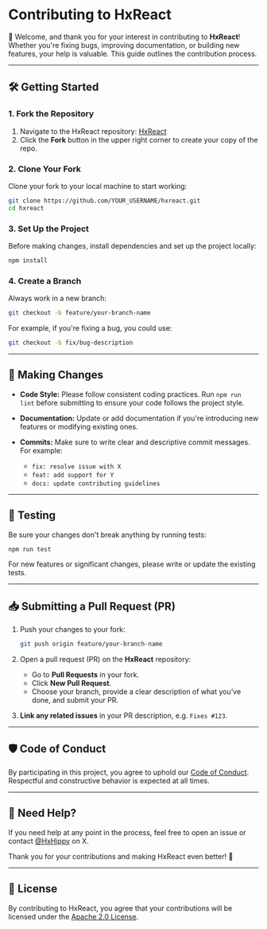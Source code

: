 # Contributing to HxReact

👋 Welcome, and thank you for your interest in contributing to **HxReact**! Whether you're fixing bugs, improving documentation, or building new features, your help is valuable. This guide outlines the contribution process.

---

## 🛠️ Getting Started

### 1. Fork the Repository

1. Navigate to the HxReact repository: [HxReact](https://github.com/HxHippy/hxreact)
2. Click the **Fork** button in the upper right corner to create your copy of the repo.

### 2. Clone Your Fork

Clone your fork to your local machine to start working:

```bash
git clone https://github.com/YOUR_USERNAME/hxreact.git
cd hxreact
```

### 3. Set Up the Project

Before making changes, install dependencies and set up the project locally:

```bash
npm install
```

### 4. Create a Branch

Always work in a new branch:

```bash
git checkout -b feature/your-branch-name
```

For example, if you're fixing a bug, you could use:

```bash
git checkout -b fix/bug-description
```

---

## 📝 Making Changes

- **Code Style:** Please follow consistent coding practices. Run `npm run lint` before submitting to ensure your code follows the project style.
- **Documentation:** Update or add documentation if you're introducing new features or modifying existing ones.
- **Commits:** Make sure to write clear and descriptive commit messages. For example:

  - `fix: resolve issue with X`
  - `feat: add support for Y`
  - `docs: update contributing guidelines`

---

## 🚀 Testing

Be sure your changes don't break anything by running tests:

```bash
npm run test
```

For new features or significant changes, please write or update the existing tests.

---

## 📥 Submitting a Pull Request (PR)

1. Push your changes to your fork:

   ```bash
   git push origin feature/your-branch-name
   ```

2. Open a pull request (PR) on the **HxReact** repository:
   - Go to **Pull Requests** in your fork.
   - Click **New Pull Request**.
   - Choose your branch, provide a clear description of what you’ve done, and submit your PR.

3. **Link any related issues** in your PR description, e.g. `Fixes #123`.

---

## 🛡️ Code of Conduct

By participating in this project, you agree to uphold our [Code of Conduct](https://github.com/HxHippy/hxreact/blob/main/CODE_OF_CONDUCT.md). Respectful and constructive behavior is expected at all times.

---

## 💬 Need Help?

If you need help at any point in the process, feel free to open an issue or contact [@HxHippy](https://x.com/HxHippy) on X.

Thank you for your contributions and making HxReact even better! 🚀

---

## 📄 License

By contributing to HxReact, you agree that your contributions will be licensed under the [Apache 2.0 License](https://github.com/HxHippy/hxreact/blob/main/LICENSE).
